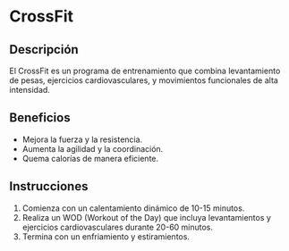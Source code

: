# CrossFit

## Descripción
El CrossFit es un programa de entrenamiento que combina levantamiento de pesas, ejercicios cardiovasculares, y movimientos funcionales de alta intensidad.

## Beneficios
- Mejora la fuerza y la resistencia.
- Aumenta la agilidad y la coordinación.
- Quema calorías de manera eficiente.

## Instrucciones
1. Comienza con un calentamiento dinámico de 10-15 minutos.
2. Realiza un WOD (Workout of the Day) que incluya levantamientos y ejercicios cardiovasculares durante 20-60 minutos.
3. Termina con un enfriamiento y estiramientos.